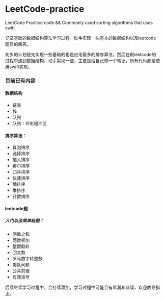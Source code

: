 # LeetCode-practice
LeetCode Practice code &amp;&amp; Commonly used sorting algorithms that uses swift

记录基础的数据结构算法学习过程。动手实现一些基本的数据结构以及leetcode题目的解答。

初步的计划是先实现一些基础的也是应用最多的排序算法，然后在刷leetcode的过程中遇到数据结构，动手实现一些，主要是给自己做一个笔记，所有代码都是使用swift实现。

### 目前已有内容

#### 数据结构

- 链表
- 栈
- 队列
- 队列：环形缓冲区

#### 排序算法：

- 冒泡排序
- 选择排序
- 插入排序
- 希尔排序
- 归并排序
- 快速排序
- 桶排序
- 堆排序
- 计数排序

#### leetcode题

##### 入门以及简单级题：

- 两数之和
- 两数相加
- 整数翻转
- 回文数
- 罗马数字转整数
- 排队问题
- 公共前缀
- 有效括号



后续继续学习过程中，会持续添加，学习过程中可能会有纰漏和错误，欢迎教导指正。
